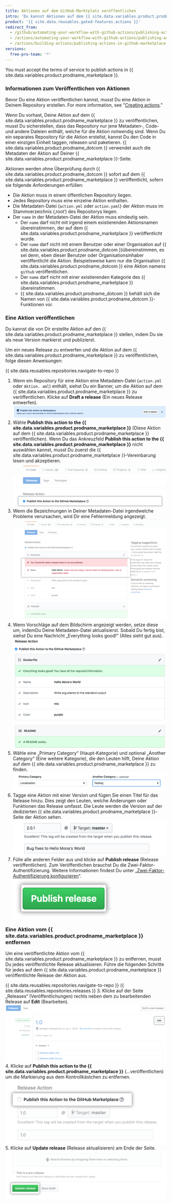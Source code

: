 ```yaml
---
title: Aktionen auf dem GitHub-Marktplatz veröffentlichen
intro: 'Du kannst Aktionen auf dem {{ site.data.variables.product.prodname_marketplace }} veröffentlichen und der {{ site.data.variables.product.prodname_dotcom }}-Gemeinschaft zur Verfügung stellen.'
product: '{{ site.data.reusables.gated-features.actions }}'
redirect_from:
  - /github/automating-your-workflow-with-github-actions/publishing-actions-in-github-marketplace
  - /actions/automating-your-workflow-with-github-actions/publishing-actions-in-github-marketplace
  - /actions/building-actions/publishing-actions-in-github-marketplace
versions:
  free-pro-team: '*'
---
```


You must accept the terms of service to publish actions in {{ site.data.variables.product.prodname_marketplace }}.

### Informationen zum Veröffentlichen von Aktionen

Bevor Du eine Aktion veröffentlichen kannst, musst Du eine Aktion in Deinem Repository erstellen. For more information, see "[Creating actions](/actions/creating-actions)."

Wenn Du vorhast, Deine Aktion auf dem {{ site.data.variables.product.prodname_marketplace }} zu veröffentlichen, musst Du sicherstellen, dass das Repository nur jene Metadaten-, Code- und andere Dateien enthält, welche für die Aktion notwendig sind. Wenn Du ein separates Repository für die Aktion erstellst, kannst Du den Code in einer einzigen Einheit taggen, releasen und paketieren. {{ site.data.variables.product.prodname_dotcom }} verwendet auch die Metadaten der Aktion auf Deiner {{ site.data.variables.product.prodname_marketplace }}-Seite.

Aktionen werden ohne Überprüfung durch {{ site.data.variables.product.prodname_dotcom }} sofort auf dem {{ site.data.variables.product.prodname_marketplace }} veröffentlicht, sofern sie folgende Anforderungen erfüllen:

- Die Aktion muss in einem öffentlichen Repository liegen.
- Jedes Repository muss eine einzelne Aktion enthalten.
- Die Metadaten-Datei (`action.yml` oder `action.yaml`) der Aktion muss im Stammverzeichnis (‚root‘) des Repositorys liegen.
- Der `name` in der Metadaten-Datei der Aktion muss eindeutig sein.
  - Der `name` darf nicht mit irgend einem existierenden Aktionsnamen übereinstimmen, der auf dem {{ site.data.variables.product.prodname_marketplace }} veröffentlicht wurde.
  - Der `name` darf nicht mit einem Benutzer oder einer Organisation auf {{ site.data.variables.product.prodname_dotcom }}übereinstimmen, es sei denn, eben dieser Benutzer oder Organisationsinhaber veröffentlicht die Aktion. Beispielsweise kann nur die Organisation {{ site.data.variables.product.prodname_dotcom }} eine Aktion namens `github` veröffentlichen.
  - Der `name` darf nicht mit einer existierenden Kategorie des {{ site.data.variables.product.prodname_marketplace }} übereinstimmen.
  - {{ site.data.variables.product.prodname_dotcom }} behält sich die Namen von {{ site.data.variables.product.prodname_dotcom }}-Funktionen vor.

### Eine Aktion veröffentlichen

Du kannst die von Dir erstellte Aktion auf den {{ site.data.variables.product.prodname_marketplace }} stellen, indem Du sie als neue Version markierst und publizierst.

Um ein neues Release zu entwerfen und die Aktion auf dem {{ site.data.variables.product.prodname_marketplace }} zu veröffentlichen, folge diesen Anweisungen:

{{ site.data.reusables.repositories.navigate-to-repo }}
1. Wenn ein Repository für eine Aktion eine Metadaten-Datei (`action.yml` oder `Aktion. aml`) enthält, siehst Du ein Banner, um die Aktion auf dem {{ site.data.variables.product.prodname_marketplace }} zu veröffentlichen. Klicke auf **Draft a release** (Ein neues Release entwerfen). ![Schaltfläche um diese Aktion auf dem Marktplatz zu veröffentlichen](/assets/images/help/repository/publish-github-action-to-markeplace-button.png)
1. Wähle **Publish this action to the {{ site.data.variables.product.prodname_marketplace }}** (Diese Aktion auf dem {{ site.data.variables.product.prodname_marketplace }} veröffentlichen). Wenn Du das Ankreuzfeld **Publish this action to the {{ site.data.variables.product.prodname_marketplace }}** nicht auswählen kannst, musst Du zuerst die {{ site.data.variables.product.prodname_marketplace }}-Vereinbarung lesen und akzeptieren. ![Veröffentlichung auf dem Marktplatz auswählen](/assets/images/help/repository/marketplace_actions_publish.png)
1. Wenn die Bezeichnungen in Deiner Metadaten-Datei irgendwelche Probleme verursachen, wird Dir eine Fehlermeldung angezeigt. ![Siehe Benachrichtigung](/assets/images/help/repository/marketplace_actions_fixerrors.png)
1. Wenn Vorschläge auf dem Bildschirm angezeigt werden, setze diese um, indemDu Deine Metadaten-Datei aktualisierst. Sobald Du fertig bist, siehst Du eine Nachricht „Everything looks good!“ (Alles sieht gut aus). ![Fehler beheben](/assets/images/help/repository/marketplace_actions_looksgood.png)
1. Wähle eine „Primary Category“ (Haupt-Kategorie) und optional „Another Category“ (Eine weitere Kategorie), die den Leuten hilft, Deine Aktion auf dem {{ site.data.variables.product.prodname_marketplace }} zu finden. ![Kategorie wählen](/assets/images/help/repository/marketplace_actions_categories.png)
1. Tagge eine Aktion mit einer Version und fügen Sie einen Titel für das Release hinzu. Dies zeigt den Leuten, welche Änderungen oder Funktionen das Release umfasst. Die Leute werden die Version auf der dedizierten {{ site.data.variables.product.prodname_marketplace }}-Seite der Aktion sehen. ![Version taggen](/assets/images/help/repository/marketplace_actions_version.png)
1. Fülle alle anderen Felder aus und klicke auf **Publish release** (Release veröffentlichen). Zum Veröffentlichen brauchst Du die Zwei-Faktor-Authentifizierung. Weitere Informationen findest Du unter „[Zwei-Faktor-Authentifizierung konfigurieren](/articles/configuring-two-factor-authentication/)“. ![Release veröffentlichen](/assets/images/help/repository/marketplace_actions_publishrelease.png)

### Eine Aktion vom {{ site.data.variables.product.prodname_marketplace }} entfernen

Um eine veröffentlichte Aktion vom {{ site.data.variables.product.prodname_marketplace }} zu entfernen, musst Du jedes veröffentlichte Release aktualisieren. Führe die folgenden Schritte für jedes auf dem {{ site.data.variables.product.prodname_marketplace }} veröffentlichte Release der Aktion aus.

{{ site.data.reusables.repositories.navigate-to-repo }}
{{ site.data.reusables.repositories.releases }}
3. Klicke auf der Seite „Releases“ (Veröffentlichungen) rechts neben dem zu bearbeitenden Release auf **Edit** (Bearbeiten). ![Schaltfläche um das Release zu bearbeiten](/assets/images/help/releases/release-edit-btn.png)
4. Klicke auf **Publish this action to the {{ site.data.variables.product.prodname_marketplace }}** (...veröffentlichen) um die Markierung aus dem Kontrollkästchen zu entfernen. ![Schaltfläche um diese Aktion zu verröffentlichen](/assets/images/help/repository/actions-marketplace-unpublish.png)
5. Klicke auf **Update release** (Release aktualisieren) am Ende der Seite. ![Schaltfläche um das Release zu aktualisieren](/assets/images/help/repository/actions-marketplace-update-release.png)
